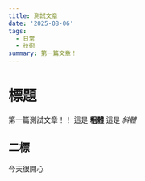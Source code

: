 ```yaml
---
title: 測試文章
date: '2025-08-06'
tags:
  - 日常
  - 技術
summary: 第一篇文章！
---
```

# 標題
第一篇測試文章！！
這是 **粗體** 這是 *斜體*
## 二標
今天很開心